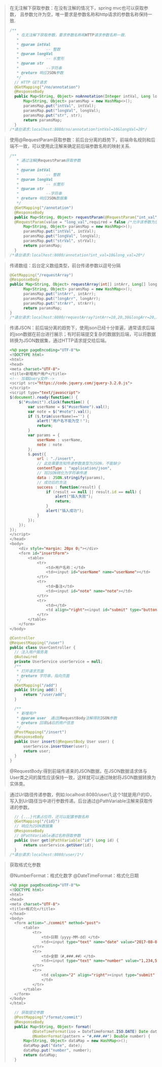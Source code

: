 > 在无注解下获取参数：在没有注解的情况下，spring mvc也可以获取参数， 且参数允许为空，唯一要求是参数名称和http请求的参数名称保持一致.
>
> ```java
> /**
> 	 * 在无注解下获取参数，要求参数名称和HTTP请求参数名称一致.
> 	 * 
> 	 * @param intVal
> 	 *            -- 整数
> 	 * @param longVal
> 	 *            -- 长整形
> 	 * @param str
> 	 *            --字符串
> 	 * @return 响应JSON参数
> 	 */
> 	// HTTP GET请求
> 	@GetMapping("/no/annotation")
> 	@ResponseBody
> 	public Map<String, Object> noAnnotation(Integer intVal, Long longVal, String str) {
> 		Map<String, Object> paramsMap = new HashMap<>();
> 		paramsMap.put("intVal", intVal);
> 		paramsMap.put("longVal", longVal);
> 		paramsMap.put("str", str);
> 		return paramsMap;
> 	}
> /*请台请求:localhost:8080/no/annotation?intVal=10&longVal=20*/
> ```
>
> 

> 使用@RequestParam获取参数：前后台分离的趋势下，前端命名规则和后端不一致，可以使用此注解来确定前后端参数名称的映射关系.
>
> ```java
> /**
> 	 * 通过注解@RequestParam获取参数
> 	 * 
> 	 * @param intVal
> 	 *            -- 整数
> 	 * @param longVal
> 	 *            -- 长整形
> 	 * @param str
> 	 *            --字符串
> 	 * @return 响应JSON数据集
> 	 */
> 	@GetMapping("/annotation")
> 	@ResponseBody
> 	public Map<String, Object> requestParam(@RequestParam("int_val") Integer intVal,
> 	@RequestParam(value = "long_val",required = false /*允许该参数为空*/) Long longVal,   		@RequestParam("str_val") String strVal) {
> 		Map<String, Object> paramsMap = new HashMap<>();
> 		paramsMap.put("intVal", intVal);
> 		paramsMap.put("longVal", longVal);
> 		paramsMap.put("strVal", strVal);
> 		return paramsMap;
> 	}
> /*请台请求:localhost:8080/annotation?int_val=10&long_val=20*/
> ```
>
> 

>传递数组：后台定义数组类型，前台传递参数以逗号分隔
>
>```java
>@GetMapping("/requestArray")
>@ResponseBody
>public Map<String, Object> requestArray(int[] intArr, Long[] longArr, String[] strArr) {
>		Map<String, Object> paramsMap = new HashMap<>();
>		paramsMap.put("intArr", intArr);
>		paramsMap.put("longArr", longArr);
>		paramsMap.put("strArr", strArr);
>		return paramsMap;
>}
>/*请台请求:localhost:8080/requestArray?intArr=10,20,30&longArr=20,30,40&strArr=123,345*/
>```
>
>

> 传递JSON：前后端分离的趋势下，使用json已经十分普遍，通常请求后端的json数据在前台进行展示；有时前端提交复杂的数据到后端，可以将数据转换为JSON数据集，通过HTTP请求提交给后端。
>
> <!--addUser.jsp-->
>
> ```jsp
> <%@ page pageEncoding="UTF-8"%>
> <!DOCTYPE html>
> <html>
> <head>
> <meta charset="UTF-8">
> <title>新增用户用户</title>
> <!-- 加载Query文件-->
> <script src="https://code.jquery.com/jquery-3.2.0.js">
> </script>
> <script type="text/javascript">
> $(document).ready(function() {
>     $("#submit").click(function() {
>         var userName = $("#userName").val();
>         var note = $("#note").val();
>         if ($.trim(userName)=='') {
>             alert("用户名不能为空！");
>             return;
>         }
>         var params = {
>             userName : userName,
>             note : note
>         };
>         $.post({
>             url : "./insert",
>             // 此处需要告知传递参数类型为JSON，不能缺少
>             contentType : "application/json",
>             // 将JSON转化为字符串传递
>             data : JSON.stringify(params),
>             // 成功后的方法
>             success : function(result) {
>                 if (result == null || result.id == null) {
>                     alert("插入失败");
>                     return;
>                 }
>                 alert("插入成功");
>             }
>         });
>     });
> });
> </script>
> </head>
> <body>
>     <div style="margin: 20px 0;"></div>
>     <form id="insertForm">
>         <table>
>             <tr>
>                 <td>用户名称：</td>
>                 <td><input id="userName" name="userName"></td>
>             </tr>
>             <tr>
>                 <td>备注</td>
>                 <td><input id="note" name="note"></td>
>             </tr>
>             <tr>
>                 <td></td>
>                 <td align="right"><input id="submit" type="button" value="提交" /></td>
>             </tr>
>         </table>
>     </form>
> </body>
> ```
>
> <!--UserController.java-->
>
> ```java
> @Controller
> @RequestMapping("/user")
> public class UserController {
> 	// 注入用户服务类
> 	@Autowired
> 	private UserService userService = null;
> 	/**
> 	 * 打开请求页面
> 	 * @return 字符串，指向页面
> 	 */
> 	@GetMapping("/add")
> 	public String add() {
> 		return "/user/add";
> 	}
> 
> 	/**
> 	 * 新增用户
> 	 * @param user  通过@RequestBody注解得到JSON参数
> 	 * @return 回填id后的用户信息
> 	 */
> 	@PostMapping("/insert")
> 	@ResponseBody
> 	public User insert(@RequestBody User user) {
> 		userService.insertUser(user);
> 		return user;
> 	}
> }
> ```
>
> @RequestBody:得到前端传递来的JSON数据，在JSON数据请求体与User类之间的属性应该保持一致，这样就可以通过映射将JSON数据转换为实体类。

> 通过Url路径传递参数，例如:localhost:8080/user/1,这个1就是用户的ID，写入到Url路径当中进行参数传递。后台通过@PathVariable注解来获取传递的参数。
>
> ```java
> 	// {...}代表占位符，还可以配置参数名称
> 	@GetMapping("/{id}")
> 	// 响应为JSON数据集
> 	@ResponseBody
> 	// @PathVariable通过名称获取参数
> 	public User get(@PathVariable("id") Long id) {
> 		return userService.getUser(id);
> 	}
> /*请台请求:localhost:8080/user/1*/
> ```
>
> 

> 获取格式化参数
>
> @NumberFormat：格式化数字
> @DateTimeFormat：格式化日期
>
> <!--前台格式化代码-->
>
> ```jsp
> <%@ page pageEncoding="UTF-8"%>
> <!DOCTYPE html>
> <html>
> <head>
> <meta charset="UTF-8">
> <title>格式化</title>
> </head>
> <body>
> 	<form action="./commit" method="post">
> 		<table>
> 			<tr>
> 				<td>日期（yyyy-MM-dd）</td>
> 				<td><input type="text" name="date" value="2017-08-08" /></td>
> 			</tr>
> 			<tr>
> 				<td>金额（#,###.##）</td>
> 				<td><input type="text" name="number" value="1,234,567.89" /></td>
> 			</tr>
> 			<tr>
> 				<td colspan="2" align="right"><input type="submit" value="提交" />
> 				</td>
> 			</tr>
> 		</table>
> 	</form>
> </body>
> </html>
> ```
>
> <!--后台处理代码-->
>
> ```java
> 	// 获取提交参数
> 	@PostMapping("/format/commit")
> 	@ResponseBody
> 	public Map<String, Object> format(
> 			@DateTimeFormat(iso = DateTimeFormat.ISO.DATE) Date date,
> 			@NumberFormat(pattern = "#,###.##") Double number) {
> 		Map<String, Object> dataMap = new HashMap<>();
> 		dataMap.put("date", date);
> 		dataMap.put("number", number);
> 		return dataMap;
> 	}
> ```
>
>   





